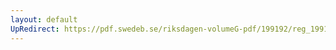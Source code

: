 ```yaml
---
layout: default
UpRedirect: https://pdf.swedeb.se/riksdagen-volumeG-pdf/199192/reg_199192/reg_199192_0254.pdf
---
```

